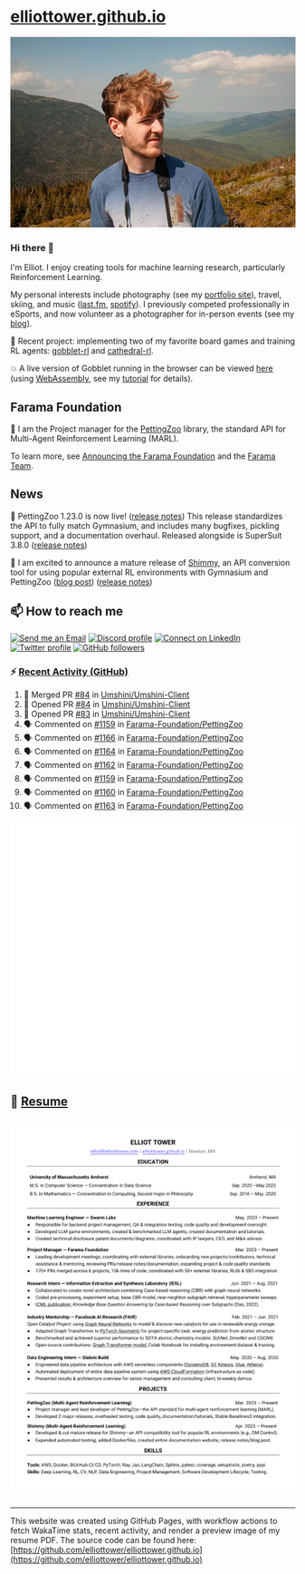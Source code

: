 # [elliottower.github.io](https://github.com/elliottower/elliottower.github.io)

[![A wild Elliot on Mt Washington](https://raw.githubusercontent.com/elliottower/elliottower.github.io/main/src/jpg/DSCF7539-600px.jpg?raw=true)](https://raw.githubusercontent.com/elliottower/elliottower.github.io/main/src/jpg/DSCF7539.jpg?raw=true)

### Hi there 👋

I'm Elliot. I enjoy creating tools for machine learning research, particularly Reinforcement Learning.

My personal interests include photography (see my [portfolio site](https://www.elliottower.com/)), travel, skiing, and music ([last.fm](https://www.last.fm/user/ajsdlfkwer), [spotify](https://open.spotify.com/user/12132818380)). I previously competed professionally in eSports, and now volunteer as a photographer for in-person events (see my [blog](https://www.elliottower.com/stories/?category=events)).

🤖 Recent project: implementing two of my favorite board games and training RL agents: [gobblet-rl](https://github.com/elliottower/gobblet-rl) and [cathedral-rl](https://github.com/elliottower/cathedral-rl). 

💥 A live version of Gobblet running in the browser can be viewed [here](https://elliottower.github.io/gobblet-rl/) (using [WebAssembly](https://webassembly.org/), see my [tutorial](https://github.com/elliottower/gobblet-rl/blob/main/tutorials/WebAssembly/web_assembly.md) for details).

## Farama Foundation

🚀 I am the Project manager for the [PettingZoo](https://github.com/Farama-Foundation/PettingZoo) library, the standard API for Multi-Agent Reinforcement Learning (MARL). 

To learn more, see [Announcing the Farama Foundation](https://farama.org/Announcing-The-Farama-Foundation) and the [Farama Team](https://farama.org/team).

## News

🎉 PettingZoo 1.23.0 is now live! ([release notes](https://github.com/Farama-Foundation/PettingZoo/releases/tag/1.23.0)) This release standardizes the API to fully match Gymnasium, and includes many bugfixes, pickling support, and a documentation overhaul. Released alongside is SuperSuit 3.8.0 ([release notes](https://github.com/Farama-Foundation/SuperSuit/releases/tag/3.8.0)) 

<!-- ![GitHub Release Date](https://img.shields.io/github/release-date/Farama-Foundation/PettingZoo) -->

🎉 I am excited to announce a mature release of [Shimmy](https://github.com/Farama-Foundation/Shimmy), an API conversion tool for using popular external RL environments with Gymnasium and PettingZoo ([blog post](https://farama.org/Announcing-Shimmy)) ([release notes](https://github.com/Farama-Foundation/Shimmy/releases/tag/v1.0.0)) 

## 📫 How to reach me

 [![Send me an Email](https://img.shields.io/badge/email-elliot%40elliottower.com-blue)](mailto:elliot@elliottower.com)
 [![Discord profile](https://img.shields.io/badge/Discord-7289DA?style=flat&logo=discord&logoColor=white)](https://discord.com/users/83091537923145728)
 [![Connect on LinkedIn](https://img.shields.io/badge/--linkedin?label=LinkedIn&logo=LinkedIn&style=social)](https://www.linkedin.com/in/elliot-tower)
 [![Twitter profile](https://img.shields.io/twitter/follow/elliottower?style=social)](https://twitter.com/ElliotTower/)
 [![GitHub followers](https://img.shields.io/github/followers/elliottower?style=social)](https://github.com/elliottower/)

### ⚡ [Recent Activity (GitHub)](https://github.com/elliottower)

<!--START_SECTION:activity-->
1. 🎉 Merged PR [#84](https://github.com/Umshini/Umshini-Client/pull/84) in [Umshini/Umshini-Client](https://github.com/Umshini/Umshini-Client)
2. 💪 Opened PR [#84](https://github.com/Umshini/Umshini-Client/pull/84) in [Umshini/Umshini-Client](https://github.com/Umshini/Umshini-Client)
3. 💪 Opened PR [#83](https://github.com/Umshini/Umshini-Client/pull/83) in [Umshini/Umshini-Client](https://github.com/Umshini/Umshini-Client)
4. 🗣 Commented on [#1159](https://github.com/Farama-Foundation/PettingZoo/pull/1159#issuecomment-1908269897) in [Farama-Foundation/PettingZoo](https://github.com/Farama-Foundation/PettingZoo)
5. 🗣 Commented on [#1166](https://github.com/Farama-Foundation/PettingZoo/pull/1166#issuecomment-1908259212) in [Farama-Foundation/PettingZoo](https://github.com/Farama-Foundation/PettingZoo)
6. 🗣 Commented on [#1164](https://github.com/Farama-Foundation/PettingZoo/pull/1164#issuecomment-1904225360) in [Farama-Foundation/PettingZoo](https://github.com/Farama-Foundation/PettingZoo)
7. 🗣 Commented on [#1162](https://github.com/Farama-Foundation/PettingZoo/issues/1162#issuecomment-1904145987) in [Farama-Foundation/PettingZoo](https://github.com/Farama-Foundation/PettingZoo)
8. 🗣 Commented on [#1159](https://github.com/Farama-Foundation/PettingZoo/pull/1159#issuecomment-1904143965) in [Farama-Foundation/PettingZoo](https://github.com/Farama-Foundation/PettingZoo)
9. 🗣 Commented on [#1160](https://github.com/Farama-Foundation/PettingZoo/issues/1160#issuecomment-1904140172) in [Farama-Foundation/PettingZoo](https://github.com/Farama-Foundation/PettingZoo)
10. 🗣 Commented on [#1163](https://github.com/Farama-Foundation/PettingZoo/pull/1163#issuecomment-1904136926) in [Farama-Foundation/PettingZoo](https://github.com/Farama-Foundation/PettingZoo)
<!--END_SECTION:activity-->


<picture>
  <a href="https://metrics.lecoq.io/insights?user=elliottower">
   <img src="/github-metrics.svg" alt="Metrics">
  </a>
</picture>

## 📄 [Resume](https://elliottower.github.io/src/pdf/resume.pdf)

<!-- PDF-TO-MARKDOWN:START -->
![Page 1](src/png/page1.png "Page 1")
---
<!-- PDF-TO-MARKDOWN:END -->

----

This website was created using GitHub Pages, with workflow actions to fetch WakaTime stats, recent activity, and render a preview image of my resume PDF. The source code can be found here: [https://github.com/elliottower/elliottower.github.io](https://github.com/elliottower/elliottower.github.io)
